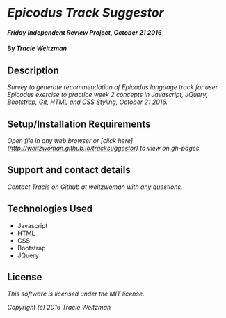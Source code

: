 # _Epicodus Track Suggestor_

#### _Friday Independent Review Project, October 21 2016_

#### By _**Tracie Weitzman**_

## Description

_Survey to generate recommendation of Epicodus language track for user. Epicodus exercise to practice week 2 concepts in Javascript, JQuery, Bootstrap, Git, HTML and CSS Styling, October 21 2016._

## Setup/Installation Requirements

_Open file in any web browser or [click here] (http://weitzwoman.github.io/tracksuggestor) to view on gh-pages._

## Support and contact details

_Contact Tracie on Github at weitzwoman with any questions._

## Technologies Used

* Javascript
* HTML
* CSS
* Bootstrap
* JQuery

## License

_This software is licensed under the MIT license._

_Copyright (c) 2016 Tracie Weitzman_

